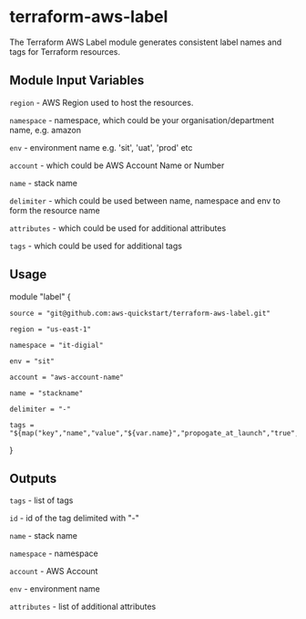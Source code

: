 # terraform-aws-label
The Terraform AWS Label module generates consistent label names and tags for Terraform resources.

## Module Input Variables
```region``` - AWS Region used to host the resources.

```namespace``` - namespace, which could be your organisation/department name, e.g. amazon

```env``` - environment name e.g. 'sit', 'uat', 'prod' etc

```account``` - which could be AWS Account Name or Number

```name``` - stack name

```delimiter``` - which could be used between name, namespace and env to form the resource name

```attributes``` - which could be used for additional attributes

```tags``` - which could be used for additional tags

## Usage

module "label" {

    source = "git@github.com:aws-quickstart/terraform-aws-label.git"

    region = "us-east-1"

    namespace = "it-digial"

    env = "sit"

    account = "aws-account-name"

    name = "stackname"

    delimiter = "-"

    tags = "${map("key","name","value","${var.name}","propogate_at_launch","true","terraform","true")}"

}


## Outputs

```tags``` - list of tags

```id``` - id of the tag delimited with "-"

```name``` - stack name

```namespace``` - namespace

```account``` - AWS Account

```env``` - environment name

```attributes``` - list of additional attributes

